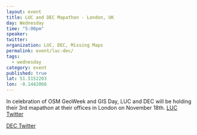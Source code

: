```yaml
---
layout: event
title: LUC and DEC Mapathon - London, UK 
day: Wednesday
time: "5:00pm"
speaker:  
twitter: 
organization: LUC, DEC, Missing Maps
permalink: event/luc-dec/
tags: 
  - wednesday
category: event
published: true
lat: 51.5152203
lon: -0.1442066
---
```

In celebration of OSM GeoWeek and GIS Day, LUC and DEC will be holding their 3rd mapathon at their offices in London on November 18th.
[LUC Twitter](www.twitter.com/LUCtweeting) 

[DEC Twitter](www.twitter.com/decappeal)
